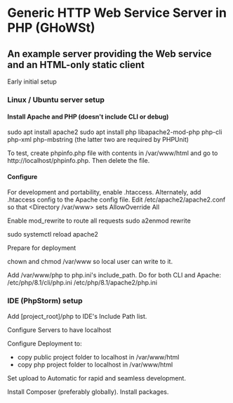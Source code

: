 # Generic HTTP Web Service Server in PHP (GHoWSt)

## An example server providing the Web service and an HTML-only static client

Early initial setup

### Linux / Ubuntu server setup

#### Install Apache and PHP (doesn't include CLI or debug)

sudo apt install apache2
sudo apt install php libapache2-mod-php php-cli php-xml php-mbstring
(the latter two are required by PHPUnit)

To test, create phpinfo.php file with contents <?php phpinfo() ?> in /var/www/html and go to http://localhost/phpinfo.php. Then delete the file.

#### Configure

For development and portability, enable .htaccess. Alternately, add .htaccess config to the Apache config file.
Edit /etc/apache2/apache2.conf so that <Directory /var/www> sets AllowOverride All

Enable mod_rewrite to route all requests
sudo a2enmod rewrite

sudo systemctl reload apache2

Prepare for deployment

chown and chmod /var/www so local user can write to it.

Add /var/www/php to php.ini's include_path. Do for both CLI and Apache:
/etc/php/8.1/cli/php.ini
/etc/php/8.1/apache2/php.ini

### IDE (PhpStorm) setup

Add [project_root]/php to IDE's Include Path list.

Configure Servers to have localhost

Configure Deployment to:
- copy public project folder to localhost in /var/www/html
- copy php project folder to localhost in /var/www/html

Set upload to Automatic for rapid and seamless development.

Install Composer (preferably globally). Install packages.